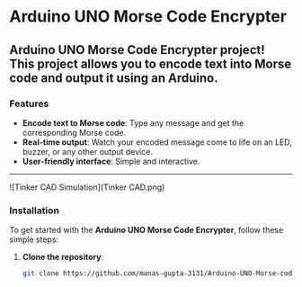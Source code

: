 # Arduino UNO Morse Code Encrypter

 **Arduino UNO Morse Code Encrypter** project! This project allows you to encode text into Morse code and output it using an Arduino.
---

### **Features**
- **Encode text to Morse code**: Type any message and get the corresponding Morse code.
- **Real-time output**: Watch your encoded message come to life on an LED, buzzer, or any other output device.
- **User-friendly interface**: Simple and interactive.

---
![Tinker CAD Simulation](Tinker CAD.png)

### **Installation**

To get started with the **Arduino UNO Morse Code Encrypter**, follow these simple steps:

1. **Clone the repository**:

   ```bash
   git clone https://github.com/manas-gupta-3131/Arduino-UNO-Morse-code-encrypter.git

